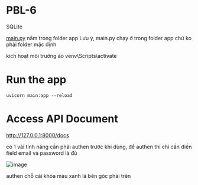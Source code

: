 # PBL-6

SQLite

[main.py](http://main.py/) nằm trong folder app
Lưu ý, main.py chạy ở trong folder app chứ ko phải folder mặc định

kích hoạt môi trường ảo venv\Scripts\activate

# Run the app

```
uvicorn main:app --reload

```

# Access API Document

http://127.0.0.1:8000/docs

có 1 vài tính năng cần phải authen trước khi dùng, để authen thì chỉ cần điền field email và password là đủ 

![image](https://github.com/user-attachments/assets/4f73b4c4-6adb-4910-b120-405c556bb385)

authen chỗ cái khóa màu xanh lá bên góc phải trên 
